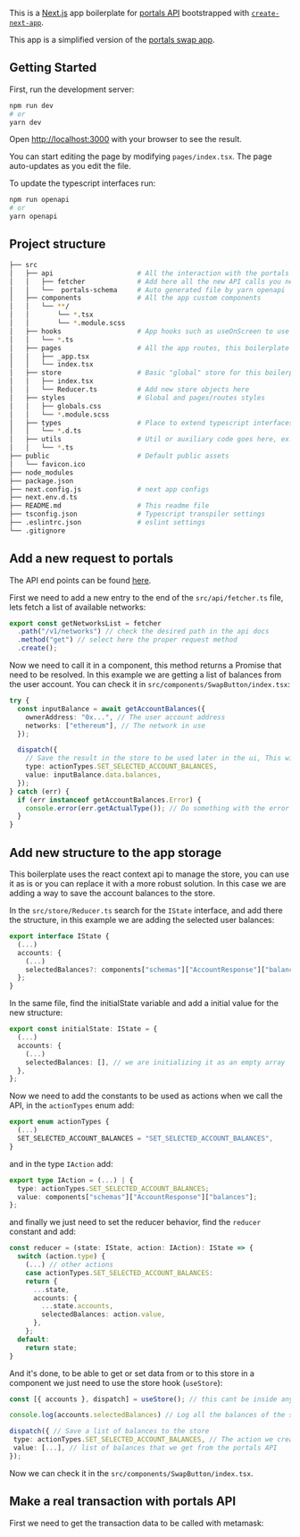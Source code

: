 This is a [Next.js](https://nextjs.org/) app boilerplate for [portals API](https://portals.fi) bootstrapped with [`create-next-app`](https://github.com/vercel/next.js/tree/canary/packages/create-next-app).

This app is a simplified version of the [portals swap app](https://app.portals.fi/).

## Getting Started

First, run the development server:

```bash
npm run dev
# or
yarn dev
```

Open [http://localhost:3000](http://localhost:3000) with your browser to see the result.

You can start editing the page by modifying `pages/index.tsx`. The page auto-updates as you edit the file.

To update the typescript interfaces run:

```bash
npm run openapi
# or
yarn openapi
```

## Project structure

```bash
├── src
│   ├── api                     # All the interaction with the portals API is done here
│   │   ├── fetcher             # Add here all the new API calls you need
│   │   └──  portals-schema     # Auto generated file by yarn openapi
│   ├── components              # All the app custom components
│   │   └── **/
│   │       └── *.tsx
│   │       └── *.module.scss
│   ├── hooks                   # App hooks such as useOnScreen to use the IntersectionObserver for endless scroll
│   │   └── *.ts
│   ├── pages                   # All the app routes, this boilerplate only have the default / route, add here new pages.
│   │   ├── _app.tsx
│   │   └── index.tsx
│   ├── store                   # Basic "global" store for this boilerplate, uses the react context api.
│   │   ├── index.tsx
│   │   └── Reducer.ts          # Add new store objects here
│   ├── styles                  # Global and pages/routes styles
│   │   ├── globals.css
│   │   └── *.module.scss
│   ├── types                   # Place to extend typescript interfaces when packages don't provide it (ex: window.ethereum)
│   │   └── *.d.ts
│   ├── utils                   # Util or auxiliary code goes here, ex: map of networks with additional information
│   │   └── *.ts
├── public                      # Default public assets
│   └── favicon.ico
├── node_modules
├── package.json
├── next.config.js              # next app configs
├── next.env.d.ts
├── README.md                   # This readme file
├── tsconfig.json               # Typescript transpiler settings
├── .eslintrc.json              # eslint settings
└── .gitignore
```

## Add a new request to portals

The API end points can be found [here](https://docs.portals.fi/docs/api/).

First we need to add a new entry to the end of the `src/api/fetcher.ts` file, lets fetch a list of available networks:

```typescript
export const getNetworksList = fetcher
  .path("/v1/networks") // check the desired path in the api docs
  .method("get") // select here the proper request method
  .create();
```

Now we need to call it in a component, this method returns a Promise that need to be resolved. In this example we are getting a list of balances from the user account.
You can check it in `src/components/SwapButton/index.tsx`:

```typescript
try {
  const inputBalance = await getAccountBalances({
    ownerAddress: "0x...", // The user account address
    networks: ["ethereum"], // The network in use
  });

  dispatch({
    // Save the result in the store to be used later in the ui, This will be explained later in the "Add new structure to the app storage" section
    type: actionTypes.SET_SELECTED_ACCOUNT_BALANCES,
    value: inputBalance.data.balances,
  });
} catch (err) {
  if (err instanceof getAccountBalances.Error) {
    console.error(err.getActualType()); // Do something with the error
  }
}
```

## Add new structure to the app storage

This boilerplate uses the react context api to manage the store, you can use it as is or you can replace it with a more robust solution. In this case we are adding a way to save the account balances to the store.

In the `src/store/Reducer.ts` search for the `IState` interface, and add there the structure, in this example we are adding the selected user balances:

```typescript
export interface IState {
  (...)
  accounts: {
    (...)
    selectedBalances?: components["schemas"]["AccountResponse"]["balances"]; // We can get the structure directly from the src/api/portals-schema.ts
  };
}
```

In the same file, find the initialState variable and add a initial value for the new structure:

```typescript
export const initialState: IState = {
  (...)
  accounts: {
    (...)
    selectedBalances: [], // we are initializing it as an empty array
  },
};
```

Now we need to add the constants to be used as actions when we call the API, in the `actionTypes` enum add:

```typescript
export enum actionTypes {
  (...)
  SET_SELECTED_ACCOUNT_BALANCES = "SET_SELECTED_ACCOUNT_BALANCES",
}
```

and in the type `IAction` add:

```typescript
export type IAction = (...) | {
  type: actionTypes.SET_SELECTED_ACCOUNT_BALANCES;
  value: components["schemas"]["AccountResponse"]["balances"];
};
```

and finally we just need to set the reducer behavior, find the `reducer` constant and add:

```typescript
const reducer = (state: IState, action: IAction): IState => {
  switch (action.type) {
    (...) // other actions
    case actionTypes.SET_SELECTED_ACCOUNT_BALANCES:
    return {
      ...state,
      accounts: {
        ...state.accounts,
        selectedBalances: action.value,
      },
    };
  default:
    return state;
}
```

And it's done, to be able to get or set data from or to this store in a component we just need to use the store hook (`useStore`):

```typescript
const [{ accounts }, dispatch] = useStore(); // this cant be inside any other hook or if condition

console.log(accounts.selectedBalances) // Log all the balances of the selected account

dispatch({ // Save a list of balances to the store
 type: actionTypes.SET_SELECTED_ACCOUNT_BALANCES, // The action we created later in the src/store/Reducer.ts
 value: [...], // list of balances that we get from the portals API
});
```

Now we can check it in the `src/components/SwapButton/index.tsx`.

## Make a real transaction with portals API

First we need to get the transaction data to be called with metamask:

```typescript

```
